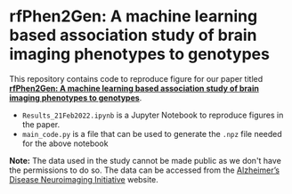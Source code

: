 # rfPhen2Gen: A machine learning based association study of brain imaging phenotypes to genotypes

This repository contains code to reproduce figure for our paper titled [**rfPhen2Gen: A machine learning based association study of brain imaging phenotypes to genotypes**](https://arxiv.org/abs/2204.00067).

* `Results_21Feb2022.ipynb` is a Jupyter Notebook to reproduce figures in the paper.
* `main_code.py` is a file that can be used to generate the `.npz` file needed for the above notebook

**Note:** The data used in the study cannot be made public as we don't have the permissions to do so. The data can be accessed from the [Alzheimer’s Disease Neuroimaging Initiative](https://adni.loni.usc.edu/) website.
